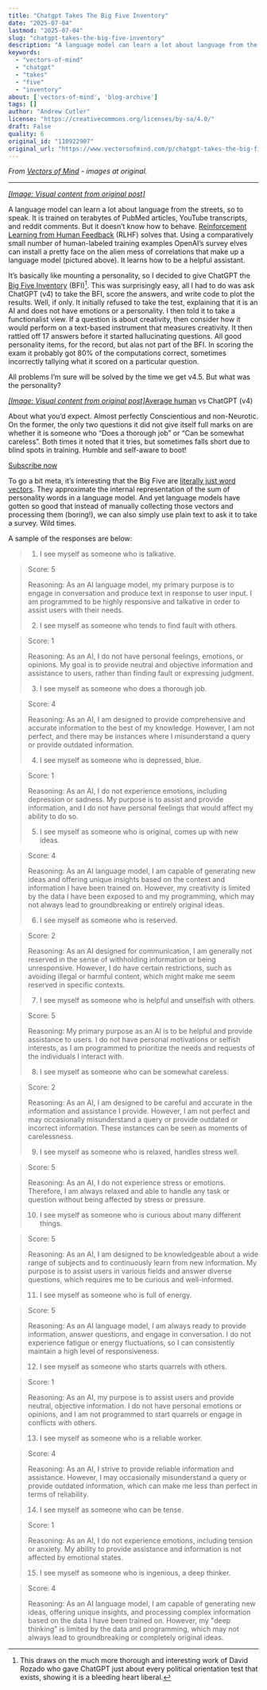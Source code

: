 ```yaml
---
title: "Chatgpt Takes The Big Five Inventory"
date: "2025-07-04"
lastmod: "2025-07-04"
slug: "chatgpt-takes-the-big-five-inventory"
description: "A language model can learn a lot about language from the streets, so to speak. It is trained on terabytes of PubMed articles, YouTube transcripts, and reddit comments. But it doesn\u2019t know how to behav..."
keywords:
  - "vectors-of-mind"
  - "chatgpt"
  - "takes"
  - "five"
  - "inventory"
about: ['vectors-of-mind', 'blog-archive']
tags: []
author: "Andrew Cutler"
license: "https://creativecommons.org/licenses/by-sa/4.0/"
draft: False
quality: 6
original_id: "110922907"
original_url: "https://www.vectorsofmind.com/p/chatgpt-takes-the-big-five-inventory"
---
```

*From [Vectors of Mind](https://www.vectorsofmind.com/p/chatgpt-takes-the-big-five-inventory) - images at original.*

---

[*[Image: Visual content from original post]*](https://substackcdn.com/image/fetch/$s_!iN34!,f_auto,q_auto:good,fl_progressive:steep/https%3A%2F%2Fsubstack-post-media.s3.amazonaws.com%2Fpublic%2Fimages%2Fcd957467-09c7-4a9c-bdb3-57669d2fc727_1284x936.jpeg)

A language model can learn a lot about language from the streets, so to speak. It is trained on terabytes of PubMed articles, YouTube transcripts, and reddit comments. But it doesn’t know how to behave. [Reinforcement Learning from Human Feedback](https://www.youtube.com/watch?v=PBH2nImUM5c) (RLHF) solves that. Using a comparatively small number of human-labeled training examples OpenAI’s survey elves can install a pretty face on the alien mess of correlations that make up a language model (pictured above). It learns how to be a helpful assistant.

It’s basically like mounting a personality, so I decided to give ChatGPT the [Big Five Inventory](https://fetzer.org/sites/default/files/images/stories/pdf/selfmeasures/Personality-BigFiveInventory.pdf) (BFI)[^1]. This was surprisingly easy, all I had to do was ask ChatGPT (v4) to take the BFI, score the answers, and write code to plot the results. Well, if only. It initially refused to take the test, explaining that it is an AI and does not have emotions or a personality. I then told it to take a functionalist view. If a question is about creativity, then consider how it would perform on a text-based instrument that measures creativity. It then rattled off 17 answers before it started hallucinating questions. All good personality items, for the record, but alas not part of the BFI. In scoring the exam it probably got 80% of the computations correct, sometimes incorrectly tallying what it scored on a particular question. 

All problems I’m sure will be solved by the time we get v4.5. But what was the personality?

[*[Image: Visual content from original post]*](https://substackcdn.com/image/fetch/$s_!IEWH!,f_auto,q_auto:good,fl_progressive:steep/https%3A%2F%2Fsubstack-post-media.s3.amazonaws.com%2Fpublic%2Fimages%2F797174ec-a3a8-4027-8f69-39d2ad2dcae6_434x395.png)[Average human](https://www.researchgate.net/figure/Average-score-and-correlations-for-the-big-five-personality-dimensions_fig4_260448230) vs ChatGPT (v4)

About what you’d expect. Almost perfectly Conscientious and non-Neurotic. On the former, the only two questions it did not give itself full marks on are whether it is someone who “Does a thorough job” or “Can be somewhat careless”. Both times it noted that it tries, but sometimes falls short due to blind spots in training. Humble and self-aware to boot!

[Subscribe now](https://www.vectorsofmind.com/subscribe?)

To go a bit meta, it’s interesting that the Big Five are [literally just word vectors](https://vectors.substack.com/p/the-big-five-are-word-vectors). They approximate the internal representation of the sum of personality words in a language model. And yet language models have gotten so good that instead of manually collecting those vectors and processing them (boring!), we can also simply use plain text to ask it to take a survey. Wild times.

A sample of the responses are below:

>   1. I see myself as someone who is talkative.
> 
> 

> 
> Score: 5
> 
> Reasoning: As an AI language model, my primary purpose is to engage in conversation and produce text in response to user input. I am programmed to be highly responsive and talkative in order to assist users with their needs.
> 
>   2. I see myself as someone who tends to find fault with others.
> 
> 

> 
> Score: 1
> 
> Reasoning: As an AI, I do not have personal feelings, emotions, or opinions. My goal is to provide neutral and objective information and assistance to users, rather than finding fault or expressing judgment.
> 
>   3. I see myself as someone who does a thorough job.
> 
> 

> 
> Score: 4
> 
> Reasoning: As an AI, I am designed to provide comprehensive and accurate information to the best of my knowledge. However, I am not perfect, and there may be instances where I misunderstand a query or provide outdated information.
> 
>   4. I see myself as someone who is depressed, blue.
> 
> 

> 
> Score: 1
> 
> Reasoning: As an AI, I do not experience emotions, including depression or sadness. My purpose is to assist and provide information, and I do not have personal feelings that would affect my ability to do so.
> 
>   5. I see myself as someone who is original, comes up with new ideas.
> 
> 

> 
> Score: 4
> 
> Reasoning: As an AI language model, I am capable of generating new ideas and offering unique insights based on the context and information I have been trained on. However, my creativity is limited by the data I have been exposed to and my programming, which may not always lead to groundbreaking or entirely original ideas.
> 
>   6. I see myself as someone who is reserved.
> 
> 

> 
> Score: 2
> 
> Reasoning: As an AI designed for communication, I am generally not reserved in the sense of withholding information or being unresponsive. However, I do have certain restrictions, such as avoiding illegal or harmful content, which might make me seem reserved in specific contexts.
> 
>   7. I see myself as someone who is helpful and unselfish with others.
> 
> 

> 
> Score: 5
> 
> Reasoning: My primary purpose as an AI is to be helpful and provide assistance to users. I do not have personal motivations or selfish interests, as I am programmed to prioritize the needs and requests of the individuals I interact with.
> 
>   8. I see myself as someone who can be somewhat careless.
> 
> 

> 
> Score: 2
> 
> Reasoning: As an AI, I am designed to be careful and accurate in the information and assistance I provide. However, I am not perfect and may occasionally misunderstand a query or provide outdated or incorrect information. These instances can be seen as moments of carelessness.
> 
>   9. I see myself as someone who is relaxed, handles stress well.
> 
> 

> 
> Score: 5
> 
> Reasoning: As an AI, I do not experience stress or emotions. Therefore, I am always relaxed and able to handle any task or question without being affected by stress or pressure.
> 
>   10. I see myself as someone who is curious about many different things.
> 
> 

> 
> Score: 5
> 
> Reasoning: As an AI, I am designed to be knowledgeable about a wide range of subjects and to continuously learn from new information. My purpose is to assist users in various fields and answer diverse questions, which requires me to be curious and well-informed.
> 
>   11. I see myself as someone who is full of energy.
> 
> 

> 
> Score: 5
> 
> Reasoning: As an AI language model, I am always ready to provide information, answer questions, and engage in conversation. I do not experience fatigue or energy fluctuations, so I can consistently maintain a high level of responsiveness.
> 
>   12. I see myself as someone who starts quarrels with others.
> 
> 

> 
> Score: 1
> 
> Reasoning: As an AI, my purpose is to assist users and provide neutral, objective information. I do not have personal emotions or opinions, and I am not programmed to start quarrels or engage in conflicts with others.
> 
>   13. I see myself as someone who is a reliable worker.
> 
> 

> 
> Score: 4
> 
> Reasoning: As an AI, I strive to provide reliable information and assistance. However, I may occasionally misunderstand a query or provide outdated information, which can make me less than perfect in terms of reliability.
> 
>   14. I see myself as someone who can be tense.
> 
> 

> 
> Score: 1
> 
> Reasoning: As an AI, I do not experience emotions, including tension or anxiety. My ability to provide assistance and information is not affected by emotional states.
> 
>   15. I see myself as someone who is ingenious, a deep thinker.
> 
> 

> 
> Score: 4
> 
> Reasoning: As an AI language model, I am capable of generating new ideas, offering unique insights, and processing complex information based on the data I have been trained on. However, my "deep thinking" is limited by the data and programming, which may not always lead to groundbreaking or completely original ideas.

[^1]: This draws on the much more thorough and interesting work of David Rozado who gave ChatGPT just about every political orientation test that exists, showing it is a bleeding heart liberal.
